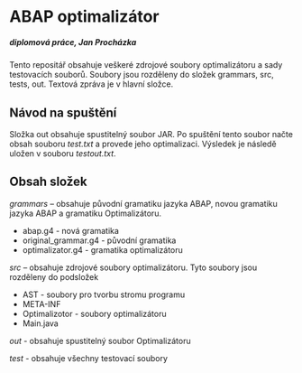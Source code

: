 # ABAP optimalizátor
##### _diplomová práce, Jan Procházka_


Tento repositář obsahuje veškeré zdrojové soubory optimalizátoru a sady testovacích souborů. Soubory jsou rozděleny do složek grammars, src, tests, out. Textová zpráva je v hlavní složce.

## Návod na spuštění
Složka out obsahuje spustitelný soubor JAR. Po spuštění tento soubor načte obsah souboru *test.txt* a provede jeho optimalizaci. Výsledek je následě uložen v souboru *testout.txt*.



## Obsah složek
*grammars* – obsahuje původní gramatiku jazyka ABAP, novou gramatiku jazyka ABAP a gramatiku Optimalizátoru.
-	abap.g4 - nová gramatika
-	original_grammar.g4 - původní gramatika
-	optimalizator.g4 - gramatika optimalizátoru

*src* – obsahuje zdrojové soubory optimalizátoru. Tyto soubory jsou rozděleny do podsložek
-	AST - soubory pro tvorbu stromu programu
-	META-INF
-	Optimalizotor - soubory optimalizátoru
-	Main.java


*out* - obsahuje spustitelný soubor Optimalizátoru

*test* - obsahuje všechny testovací soubory
